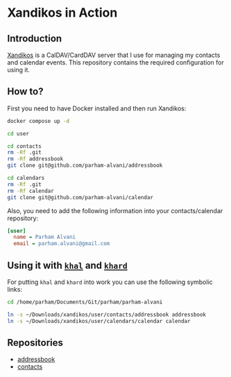 # Xandikos in Action

## Introduction

[Xandikos](https://github.com/jelmer/xandikos) is a CalDAV/CardDAV server that I use for managing my contacts and calendar events.
This repository contains the required configuration for using it.

## How to?

First you need to have Docker installed and then run Xandikos:

```bash
docker compose up -d

cd user

cd contacts
rm -Rf .git
rm -Rf addressbook
git clone git@github.com/parham-alvani/addressbook

cd calendars
rm -Rf .git
rm -Rf calendar
git clone git@github.com/parham-alvani/calendar
```

Also, you need to add the following information into your contacts/calendar repository:

```ini
[user]
  name = Parham Alvani
  email = parham.alvani@gmail.com
```

## Using it with [`khal`](https://github.com/pimutils/khal) and [`khard`](https://github.com/lucc/khard)

For putting `khal` and `khard` into work you can use the following symbolic links:

```bash
cd /home/parham/Documents/Git/parham/parham-alvani

ln -s ~/Downloads/xandikos/user/contacts/addressbook addressbook
ln -s ~/Downloads/xandikos/user/calendars/calendar calendar
```

## Repositories

- [addressbook](https://github.com/parham-alvani/addressbook)
- [contacts](https://github.com/parham-alvani/calendar)
